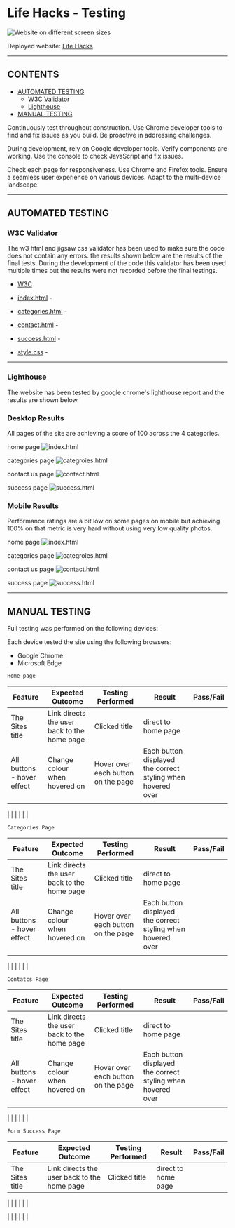 # Life Hacks -  Testing

![Website on different screen sizes](documentation/img/mockup.webp)

Deployed website: [Life Hacks](https://redifo.github.io/ci_pp1/)

- - -

## CONTENTS

* [AUTOMATED TESTING](#automated-testing)
  * [W3C Validator](#w3c-validator)
  * [Lighthouse](#lighthouse)
* [MANUAL TESTING](#manual-testing)

Continuously test throughout construction. Use Chrome developer tools to find and fix issues as you build. Be proactive in addressing challenges.

During development, rely on Google developer tools. Verify components are working. Use the console to check JavaScript and fix issues.

Check each page for responsiveness. Use Chrome and Firefox tools. Ensure a seamless user experience on various devices. Adapt to the multi-device landscape.
- - -

## AUTOMATED TESTING

### W3C Validator

The w3 html and jigsaw css validator has been used to make sure the code does not contain any errors. the results shown below are the results of the final tests. During the development of the code this validator has been used multiple times but the results were not recorded before the final testings.

* [W3C](https://validator.w3.org/) 

* [index.html](documentation/testing/backslash-error.png) - 
* [categories.html](documentation/testing/no-errors.png) -  
* [contact.html](documentation/testing/no-errors.png) - 
* [success.html](documentation/testing/successpage-errors.png) - 

* [style.css](documentation/testing/jigsaw-css-no-error.png) - 

- - -

### Lighthouse

The website has been tested by google chrome's lighthouse report and the results are shown below. 

### Desktop Results

All pages of the site are achieving a score of 100 across the 4 categories.

home page
![index.html](documentation/testing/desktop-lighthouse-home.png)

categories page
![categroies.html](documentation/testing/desktop-lighthouse-categories.png)

contact us page
![contact.html](documentation/testing/desktop-lighthouse-contact.png)

success page
![success.html](documentation/testing/desktop-lighthouse-success.png)

### Mobile Results

Performance ratings are a bit low on some pages on mobile but achieving 100% on that metric is very hard without using very low quality photos.

home page
![index.html](documentation/testing/mobile-lighthouse-home.png)

categories page
![categroies.html](documentation/testing/mobile-lighthouse-categories.png)

contact us page
![contact.html](documentation/testing/mobile-lighthouse-contact.png)

success page
![success.html](documentation/testing/mobile-lighthouse-success.png)


- - -

## MANUAL TESTING

Full testing was performed on the following devices:

Each device tested the site using the following browsers:

* Google Chrome
* Microsoft Edge

`Home page`

| Feature | Expected Outcome | Testing Performed | Result | Pass/Fail |
| --- | --- | --- | --- | --- |
| The Sites title | Link directs the user back to the home page | Clicked title | direct to home page |  |
| All buttons - hover effect | Change colour when hovered on | Hover over each button on the page | Each button displayed the correct styling when hovered over |  |
|  | | |  |  |

|  | |  | |  |

`Categories Page`

| Feature | Expected Outcome | Testing Performed | Result | Pass/Fail |
| --- | --- | --- | --- | --- |
| The Sites title | Link directs the user back to the home page | Clicked title | direct to home page |  |
| All buttons - hover effect | Change colour when hovered on | Hover over each button on the page | Each button displayed the correct styling when hovered over |  |
|  | | |  |  |

|  | |  | |  |

`Contatcs Page`

| Feature | Expected Outcome | Testing Performed | Result | Pass/Fail |
| --- | --- | --- | --- | --- |
| The Sites title | Link directs the user back to the home page | Clicked title | direct to home page |  |
| All buttons - hover effect | Change colour when hovered on | Hover over each button on the page | Each button displayed the correct styling when hovered over |  |
|  | | |  |  |

|  | |  | |  |

`Form Success Page`

| Feature | Expected Outcome | Testing Performed | Result | Pass/Fail |
| --- | --- | --- | --- | --- |
| The Sites title | Link directs the user back to the home page | Clicked title | direct to home page |  |

|  | | |  |  |

|  | |  | |  |

